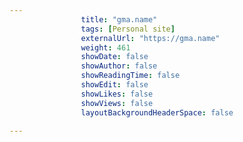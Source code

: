 ---
                title: "gma.name"
                tags: [Personal site]
                externalUrl: "https://gma.name"
                weight: 461
                showDate: false
                showAuthor: false
                showReadingTime: false
                showEdit: false
                showLikes: false
                showViews: false
                layoutBackgroundHeaderSpace: false
                ---
